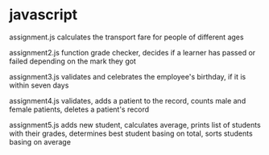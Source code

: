 # javascript

assignment.js
calculates the transport fare for people of different ages

assignment2.js
function grade checker, decides if a learner has passed or failed depending on the mark they got

assignment3.js
validates and celebrates the employee's birthday, if it is within seven days

assignment4.js
validates, adds a patient to the record, counts male and female patients, deletes a patient's record

assignment5.js
adds new student, calculates average, prints list of students with their grades, determines best student basing on total, sorts students basing on average